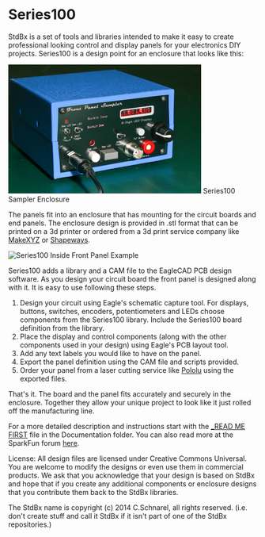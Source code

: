 Series100
=========

StdBx is a set of tools and libraries intended to make it easy to create professional looking control and display panels for your electronics DIY projects.  Series100 is a design point for an enclosure that looks like this:  

<img src="https://raw.githubusercontent.com/StdBx/Series100/master/Sampler.jpg" alt="Series100 Sampler Enclosure shows a range of possible switches and displays" height="260" width="390">  
Series100 Sampler Enclosure 

The panels fit into an enclosure that has mounting for the circuit boards and end panels.  The enclosure design is provided in .stl format that can be printed on a 3d printer or ordered from a 3d print service company like [MakeXYZ](http://www.makexyz.com/) or [Shapeways](http://www.shapeways.com/).  

<img src="https://raw.githubusercontent.com/uChip/Series100/master/PVRExample.jpg" alt="Series100 Inside" height="260" width="390">  
Front Panel Example 

Series100 adds a library and a CAM file to the EagleCAD PCB design software.  As you design your circuit board the front panel is designed along with it.  It is easy to use following these steps.  

  1. Design your circuit using Eagle's schematic capture tool.  For displays, buttons, switches, encoders, potentiometers and LEDs choose components from the Series100 library.  Include the Series100 board definition from the library.  
  2. Place the display and control components (along with the other components used in your design) using Eagle's PCB layout tool.  
  3. Add any text labels you would like to have on the panel.  
  4. Export the panel definition using the CAM file and scripts provided.  
  5. Order your panel from a laser cutting service like [Pololu](http://www.customlasercutting.com/) using the exported files.

That's it.  The board and the panel fits accurately and securely in the enclosure.  Together they allow your unique project to look like it just rolled off the manufacturing line.  

For a more detailed description and instructions start with the [_READ ME FIRST](https://github.com/StdBx/Series100/blob/master/Documentation/_READ%20ME%20FIRST.pdf) file in the Documentation folder.  You can also read more at the SparkFun forum [here](https://forum.sparkfun.com/viewtopic.php?f=5&t=39492).  

License: All design files are licensed under Creative Commons Universal.  You are welcome to modify the designs or even use them in commercial products.  We ask that you acknowledge that your design is based on StdBx and hope that if you create any additional components or enclosure designs that you contribute them back to the StdBx libraries.  

The StdBx name is copyright (c) 2014 C.Schnarel, all rights reserved. (i.e. don't create stuff and call it StdBx if it isn't part of one of the StdBx repositories.)  

